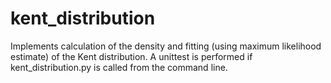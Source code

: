 kent_distribution
=================

Implements calculation of the density and fitting (using maximum likelihood estimate) of the Kent distribution.
A unittest is performed if kent_distribution.py is called from the command line. 
